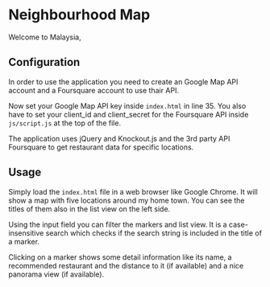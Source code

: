 # Neighbourhood Map

Welcome to Malaysia,

## Configuration

In order to use the application you need to create an Google Map API account and a Foursquare account to use thair API.

Now set your Google Map API key inside `index.html` in line 35.
You also have to set your client_id and client_secret for the Foursquare API inside `js/script.js` at the top of the file.

The application uses jQuery and Knockout.js and the 3rd party API Foursquare to get restaurant data for specific locations.

## Usage

Simply load the `index.html` file in a web browser like Google Chrome. It will show a map with five locations around my home town.
You can see the titles of them also in the list view on the left side.

Using the input field you can filter the markers and list view. It is a case-insensitive search which checks if the search string is included in the title of a marker.

Clicking on a marker shows some detail information like its name, a recommended restaurant and the distance to it (if available) and a nice panorama view (if available).

